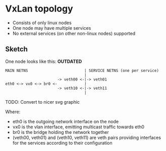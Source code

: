 # VxLan topology

+ Consists of only linux nodes
+ One node may have multiple services
+ No external services (on other non-linux nodes) supported

## Sketch

One node looks like this: **OUTDATED**

```
MAIN NETNS                         | SERVICE NETNS (one per service)
                                   |
                       -> veth00 <-|-> veth01
eth0 <-> vx0 <-> br0 <-            | 
                       -> veth10 <-|-> veth11
                                   | 
```

TODO: Convert to nicer svg graphic

Where:

+ eth0 is the outgoing network interface on the node
+ vx0 is the vlan interface, emitting multicast traffic towards eth0
+ br0 is the bridge holding the network together
+ (veth00, veth01) and (veth10, veth11) are veth pairs providing interfaces for the services according to their
  configuration